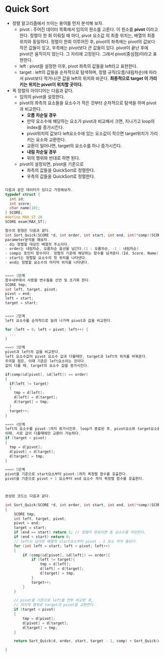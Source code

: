 # Quick Sort
- 정렬 알고리즘에서 쓰이는 용어를 먼저 분석해 보자.
  - pivot : 주어진 데이터 목록에서 임의의 원소를 고른다. 이 원소를 **pivot** 이라고 한다.
  정렬이 한 회 이뤄질 때 마다, pivot 요소값 의 최종 위치는, 배열의 최종 위치와 동일하다.
  정렬이 한회 이루어진 후, pivot의 좌측에는 pivot의 값보다 작은 값들이 있고,
  우측에는 pivot보다 큰 값들이 있다.
  pivot이 끝난 후에 pivot은 움직이지 않는다. 그 자리에 고정된다. 그래서 pivot(중심점)이라고 표현한다.
  - left : pivot을 설정한 이후, pivot 좌측의 값들을 left라고 표현한다.
  - target : left의 값들을 순차적으로 탐색하며, 정렬 규칙(오름/내림차순)에 따라서
  pivot보다 작거나/큰 값을 left의 위치와 바꾼다.
  **최종적으로 target 이 가리키는 위치는 pivot이 위치할 곳이다.**
- 퀵 정렬의 아이디어는 다음과 같다.
  - 임의의 pivot을 설정한다.
  - pivot의 좌측의 요소들을 요소수가 작은 것부터 순차적으로 탐색을 하며 pivot과 비교한다.
    - **오름 차순일 경우**
    - 만약 요소수에 해당하는 요소가 pivot과 비교해서 크면, 지나가고 loop의 index를 증가시킨다.
    - pivot위치의 값보다 left요소수에 있는 요소값이 작으면 target위치가 가리키는 요소와 교환한다.
    - 교환이 일어나면, target의 요소수를 하나 증가시킨다.
    - **내림 차순일 경우**
    - 위의 행위와 반대로 하면 된다.
  - pivot이 설정되면, pivot을 기준으로
    - 좌측의 값들을 QuickSort로 정렬한다.
    - 우측의 값들을 QuickSort로 정렬한다.


```cpp

다음과 같은 데이터가 있다고 가정해보자.
typedef struct {
  int id;
  int score;
  char name[10];
} SCORE;
#define MAX_ST 20
SCORE exam[MAX_ST];

함수의 원형은 다음과 같다.
int Sort_Quick(SCORE *d, int order, int start, int end, int(*comp)(SCORE * x, SCORE * y))
parameter분석을 해보자.
- d는 정렬할 대상인 배열의 주소이다.
- order는 내림차순, 오름차순 옵션을 넘긴다.(1 : 오름차순, -1 : 내림차순)
- comp는 포인터 함수이다. 정렬의 기준에 해당하는 함수를 넘겨준다.(Id, Score, Name)
- start는 정렬할 요소수의 첫 위치를 나타낸다.
- end는 정렬할 요소수의 마지막 위치를 나타낸다.


===> 1단계
함수내부에서 사용할 변수들을 선언 및 초기화 한다.
SCORE tmp;
int left, target, pivot;
pivot = end;
left = start;
target = start;


===> 2단계
left 요소수를 순차적으로 늘려 나가며 pivot과 값을 비교한다.

for (left = 0; left < pivot; left++) {
  ...
}

===> 3단계
pivot과 left의 값을 비교한다.
left 요소수값이 pivot 요소수 값과 다를때만, target과 left의 위치를 바꿔준다.
주의할 점은, 이때 기준은 left요소라는 것이다.
값이 다를 때, target의 요소수 값을 증가시킨다.

if(comp(&d[pivot], &d[left]) == order)
{
  if(left != target)
  {
    tmp = d[left];
    d[left] = d[target];
    d[target] = tmp;
  }
  target++;
}

===> 4단계
left의 요소수를 pivot-1까지 증가시킨후, loop가 종료된 후, pivot요소와 target요소를 서로 교환한다.
이때, 서로 값이 다를때에만 교환이 가능하다.
if (target < pivot)
{
  tmp = d[pivot];
  d[pivot] = d[target];
  d[target] = tmp;
}

===> 5단계
pivot을 기준으로 start요소부터 pivot-1까지 퀵정렬 함수를 호출한다.
pivot을 기준으로 pivot + 1 요소부터 end 요소수 까지 퀵정렬 함수를 호출한다.



완성된 코드는 다음과 같다.

int Sort_Quick(SCORE *d, int order, int start, int end, int(*comp)(SCORE * x, SCORE * y))
{
	SCORE tmp;
	int left, target, pivot;
	pivot = end;
	target = start;
	if (end == start) return 1; // 정렬이 완료되면 총 요소수를 리턴한다.
	if (end < start) return 0;
	// left는 넘어온 배열의 start요소부터 pivot - 1 요소 까지 돌린다.
	for (int left = start; left < pivot; left++)
	{
		if (comp(&d[pivot], &d[left]) == order){
			if (left != target){
				tmp = d[left];
				d[left] = d[target];
				d[target] = tmp;
			}
			target++;
		}
	}

	// pivot을 기준으로 left를 전부 비교한 후,
	// 마지막 행위로 target과 pivot을 교환한다.
	if (target < pivot)
	{
		tmp = d[pivot];
		d[pivot] = d[target];
		d[target] = tmp;
	}

	return Sort_Quick(d, order, start, target - 1, comp) + Sort_Quick(d, order, target + 1, end, comp) + 1;

}

```
